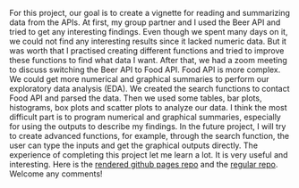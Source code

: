For this project, our goal is to create a vignette for reading and summarizing data from the APIs. At first, my group partner and I used the Beer API and tried to get any interesting findings. Even though we spent many days on it, we could not find any interesting results since it lacked numeric data. But it was worth that I practised creating different functions and tried to improve these functions to find what data I want. After that, we had a zoom meeting to discuss switching the Beer API to Food API. Food API is more complex. We could get more numerical and graphical summaries to perform our exploratory data analysis (EDA). We created the search functions to contact Food API and parsed the data. Then we used some tables, bar plots, histograms, box plots and scatter plots to analyze our data. I think the most difficult part is to program numerical and graphical summaries, especially for using the outputs to describe my findings. In the future project, I will try to create advanced functions, for example, through the search function, the user can type the inputs and get the graphical outputs directly. The experience of completing this project let me learn a lot. It is very useful and interesting. Here is the [rendered github pages repo](https://nmlevin11.github.io/Project2/) and the [regular repo](https://github.com/nmlevin11/Project2). Welcome any comments!
